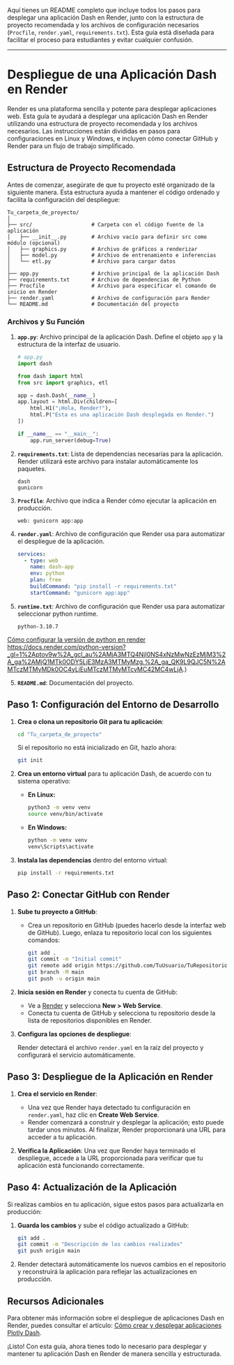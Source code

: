 Aquí tienes un README completo que incluye todos los pasos para desplegar una aplicación Dash en Render, junto con la estructura de proyecto recomendada y los archivos de configuración necesarios (`Procfile`, `render.yaml`, `requirements.txt`). Esta guía está diseñada para facilitar el proceso para estudiantes y evitar cualquier confusión.

---

# Despliegue de una Aplicación Dash en Render

Render es una plataforma sencilla y potente para desplegar aplicaciones web. Esta guía te ayudará a desplegar una aplicación Dash en Render utilizando una estructura de proyecto recomendada y los archivos necesarios. Las instrucciones están divididas en pasos para configuraciones en Linux y Windows, e incluyen cómo conectar GitHub y Render para un flujo de trabajo simplificado.

## Estructura de Proyecto Recomendada

Antes de comenzar, asegúrate de que tu proyecto esté organizado de la siguiente manera. Esta estructura ayuda a mantener el código ordenado y facilita la configuración del despliegue:

```plaintext
Tu_carpeta_de_proyecto/
│
├── src/                   # Carpeta con el código fuente de la aplicación               
│   ├── __init__.py        # Archivo vacío para definir src como módulo (opcional)
│   ├── graphics.py        # Archivo de gráficos a renderizar
│   ├── model.py           # Archivo de entrenamiento e inferencias
│   └── etl.py             # Archivo para cargar datos
│
├── app.py                 # Archivo principal de la aplicación Dash
├── requirements.txt       # Archivo de dependencias de Python
├── Procfile               # Archivo para especificar el comando de inicio en Render
├── render.yaml            # Archivo de configuración para Render
└── README.md              # Documentación del proyecto
```

### Archivos y Su Función

1. **`app.py`**: Archivo principal de la aplicación Dash. Define el objeto `app` y la estructura de la interfaz de usuario.

   ```python
   # app.py
   import dash
   
   from dash import html
   from src import graphics, etl

   app = dash.Dash(__name__)
   app.layout = html.Div(children=[
       html.H1("¡Hola, Render!"),
       html.P("Esta es una aplicación Dash desplegada en Render.")
   ])

   if __name__ == "__main__":
       app.run_server(debug=True)
   ```

2. **`requirements.txt`**: Lista de dependencias necesarias para la aplicación. Render utilizará este archivo para instalar automáticamente los paquetes.

   ```text
   dash
   gunicorn
   ```

3. **`Procfile`**: Archivo que indica a Render cómo ejecutar la aplicación en producción.

   ```plaintext
   web: gunicorn app:app
   ```

4. **`render.yaml`**: Archivo de configuración que Render usa para automatizar el despliegue de la aplicación.

   ```yaml
   services:
     - type: web
       name: dash-app
       env: python
       plan: free
       buildCommand: "pip install -r requirements.txt"
       startCommand: "gunicorn app:app"
   ```

5. **`runtime.txt`**: Archivo de configuración que Render usa para automatizar seleccionar python runtime.

   ```text
   python-3.10.7
   ```
[Cómo configurar la versión de python en render]()
   https://docs.render.com/python-version?_gl=1%2Aptov9w%2A_gcl_au%2AMjA3MTQ4NjI0NS4xNzMwNzEzMjM3%2A_ga%2AMjQ1MTk0ODY5LjE3MzA3MTMyMzg.%2A_ga_QK9L9QJC5N%2AMTczMTMyMDk0OC4yLjEuMTczMTMyMTcyMC42MC4wLjA.)

5. **`README.md`**: Documentación del proyecto.

## Paso 1: Configuración del Entorno de Desarrollo

1. **Crea o clona un repositorio Git para tu aplicación**:

   ```bash
   cd "Tu_carpeta_de_proyecto"
   ```

   Si el repositorio no está inicializado en Git, hazlo ahora:

   ```bash
   git init
   ```

2. **Crea un entorno virtual** para tu aplicación Dash, de acuerdo con tu sistema operativo:

   - **En Linux:**
     ```bash
     python3 -m venv venv
     source venv/bin/activate
     ```
   - **En Windows:**
     ```cmd
     python -m venv venv
     venv\Scripts\activate
     ```

3. **Instala las dependencias** dentro del entorno virtual:

   ```bash
   pip install -r requirements.txt
   ```

## Paso 2: Conectar GitHub con Render

1. **Sube tu proyecto a GitHub**:

   - Crea un repositorio en GitHub (puedes hacerlo desde la interfaz web de GitHub). Luego, enlaza tu repositorio local con los siguientes comandos:

     ```bash
     git add .
     git commit -m "Initial commit"
     git remote add origin https://github.com/TuUsuario/TuRepositorio.git
     git branch -M main
     git push -u origin main
     ```

2. **Inicia sesión en Render** y conecta tu cuenta de GitHub:

   - Ve a [Render](https://render.com/) y selecciona **New > Web Service**.
   - Conecta tu cuenta de GitHub y selecciona tu repositorio desde la lista de repositorios disponibles en Render.

3. **Configura las opciones de despliegue**:

   Render detectará el archivo `render.yaml` en la raíz del proyecto y configurará el servicio automáticamente.

## Paso 3: Despliegue de la Aplicación en Render

1. **Crea el servicio en Render**:

   - Una vez que Render haya detectado tu configuración en `render.yaml`, haz clic en **Create Web Service**.
   - Render comenzará a construir y desplegar la aplicación; esto puede tardar unos minutos. Al finalizar, Render proporcionará una URL para acceder a tu aplicación.

2. **Verifica la Aplicación**: Una vez que Render haya terminado el despliegue, accede a la URL proporcionada para verificar que tu aplicación está funcionando correctamente.

## Paso 4: Actualización de la Aplicación

Si realizas cambios en tu aplicación, sigue estos pasos para actualizarla en producción:

1. **Guarda los cambios** y sube el código actualizado a GitHub:

   ```bash
   git add .
   git commit -m "Descripción de los cambios realizados"
   git push origin main
   ```

2. Render detectará automáticamente los nuevos cambios en el repositorio y reconstruirá la aplicación para reflejar las actualizaciones en producción.

## Recursos Adicionales

Para obtener más información sobre el despliegue de aplicaciones Dash en Render, puedes consultar el artículo: [Cómo crear y desplegar aplicaciones Plotly Dash](https://medium.com/@ahossack07/create-and-deploy-plotly-dash-apps-to-the-internet-for-free-49ebca9633da).

¡Listo! Con esta guía, ahora tienes todo lo necesario para desplegar y mantener tu aplicación Dash en Render de manera sencilla y estructurada.